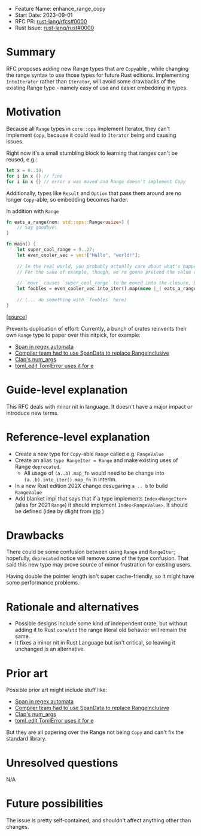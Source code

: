 - Feature Name: enhance_range_copy
- Start Date: 2023-09-01
- RFC PR: [rust-lang/rfcs#0000](https://github.com/rust-lang/rfcs/pull/0000)
- Rust Issue: [rust-lang/rust#0000](https://github.com/rust-lang/rust/issues/0000)

# Summary
[summary]: #summary

RFC proposes adding new Range types that are `Copy`able , while changing the range syntax to use those types for future Rust editions. 
Implementing `IntoIterator` rather than `Iterator`, will avoid some drawbacks of the existing Range type - namely easy of use and easier embedding in types.

# Motivation
[motivation]: #motivation

Because all `Range` types in `core::ops` implement Iterator, they can't implement `Copy`, because it could lead to `Iterator` being  and causing issues.

Right now it's a small stumbling block to learning that ranges can't be reused, e.g.:

```rust
let x = 0..10;
for i in x {} // fine
for i in x {} // error x was moved and Range doesn't implement Copy
```

Additionally, types like `Result` and `Option` that pass them around are no longer `Copy`-able, so embedding becomes harder.

In addition with `Range`
```rust
fn eats_a_range(nom: std::ops::Range<usize>) {
    // Say goodbye!
}

fn main() {
    let super_cool_range = 9..27;
    let even_cooler_vec = vec!["Hello", "world!"];
    
    // In the real world, you probably actually care about what's happening inside of `map`.
    // For the sake of example, though, we're gonna pretend the value we get given isn't important.
    
    // `move` causes `super_cool_range` to be moved into the closure, but...
    let foobles = even_cooler_vec.into_iter().map(move |_| eats_a_range(super_cool_range));
    
    // (... do something with `foobles` here)
}
```
[[source]](https://kaylynn.gay/blog/post/rust_ranges_and_suffering)

Prevents duplication of effort:
Currently, a bunch of crates reinvents their own `Range` type to paper over this nitpick, for example:
- [Span in regex automata](https://docs.rs/regex-automata/latest/regex_automata/struct.Span.html)
- [Compiler team had to use SpanData to replace RangeInclusive](https://github.com/rust-lang/compiler-team/issues/534)
- [Clap's num_args](https://docs.rs/clap/latest/clap/struct.Arg.html#method.num_args)
- [toml_edit TomlError uses it for e](https://docs.rs/toml_edit/latest/toml_edit/struct.TomlError.html)

# Guide-level explanation
[guide-level-explanation]: #guide-level-explanation

This RFC deals with minor nit in language. It doesn't have a major impact or introduce new terms.

# Reference-level explanation
[reference-level-explanation]: #reference-level-explanation


- Create a new type for `Copy`-able `Range` called e.g. `RangeValue`
- Create an alias `type RangeIter = Range` and make existing uses of Range `deprecated`.
  - All usage of `(a..b).map_fn` would need to be change into `(a..b).into_iter().map_fn` in interim.
- In a new Rust edition 202X change desugaring `a .. b` to build `RangeValue`
- Add blanket impl that says that if a type implements `Index<RangeIter>` (alias for 2021 `Range`) it should implement `Index<RangeValue>`. It should be defined
(idea by dlight from [irlo](https://internals.rust-lang.org/t/enhancing-rust-range/19197/12) )

# Drawbacks
[drawbacks]: #drawbacks

There could be some confusion between using `Range` and `RangeIter`; hopefully, `deprecated` notice will remove some of the type confusion. That said this new type may prove source of minor frustration for existing users.

Having double the pointer length isn't super cache-friendly, so it might have some performance problems.

# Rationale and alternatives
[rationale-and-alternatives]: #rationale-and-alternatives

- Possible designs include some kind of independent crate, but without adding it to Rust `core`/`std` the range literal old behavior will remain the same.
- It fixes a minor nit in Rust Language but isn't critical, so leaving it unchanged is an alternative.


# Prior art
[prior-art]: #prior-art

Possible prior art might include stuff like:
- [Span in regex automata](https://docs.rs/regex-automata/latest/regex_automata/struct.Span.html)
- [Compiler team had to use SpanData to replace RangeInclusive](https://github.com/rust-lang/compiler-team/issues/534)
- [Clap's num_args](https://docs.rs/clap/latest/clap/struct.Arg.html#method.num_args)
- [toml_edit TomlError uses it for e](https://docs.rs/toml_edit/latest/toml_edit/struct.TomlError.html)

But they are all papering over the Range not being `Copy` and can't fix the standard library.

# Unresolved questions
[unresolved-questions]: #unresolved-questions

N/A

# Future possibilities

The issue is pretty self-contained, and shouldn't affect anything other than changes.
